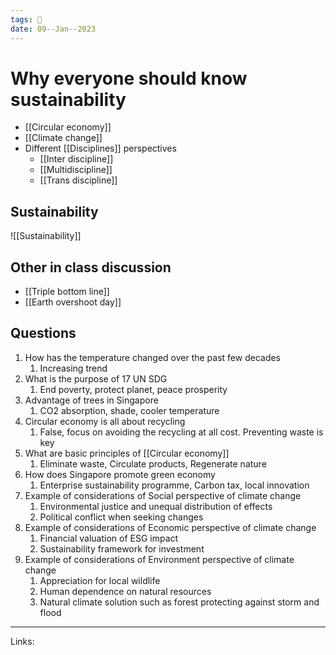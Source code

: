 ```yaml
---
tags: 🌱
date: 09--Jan--2023
---
```


# Why everyone should know sustainability

- [[Circular economy]]
- [[Climate change]]
- Different [[Disciplines]] perspectives
    - [[Inter discipline]]
    - [[Multidiscipline]]
    - [[Trans discipline]]

## Sustainability
![[Sustainability]]

## Other in class discussion
- [[Triple bottom line]]
- [[Earth overshoot day]]

## Questions
1. How has the temperature changed over the past few decades
    1. Increasing trend
2. What is the purpose of 17 UN SDG
    1. End poverty, protect planet, peace prosperity
3. Advantage of trees in Singapore
    1. CO2 absorption, shade, cooler temperature
4. Circular economy is all about recycling
    1. False, focus on avoiding the recycling at all cost. Preventing waste is key
5. What are basic principles of [[Circular economy]]
    1. Eliminate waste, Circulate products, Regenerate nature
6. How does Singapore promote green economy
    1. Enterprise sustainability programme, Carbon tax, local innovation
7. Example of considerations of Social perspective of climate change
    1. Environmental justice and unequal distribution of effects
    2. Political conflict when seeking changes
8. Example of considerations of Economic perspective of climate change
    1. Financial valuation of ESG impact
    2. Sustainability framework for investment
9. Example of considerations of Environment perspective of climate change
    1. Appreciation for local wildlife
    2. Human dependence on natural resources
    3. Natural climate solution such as forest protecting against storm and flood

---
Links: 